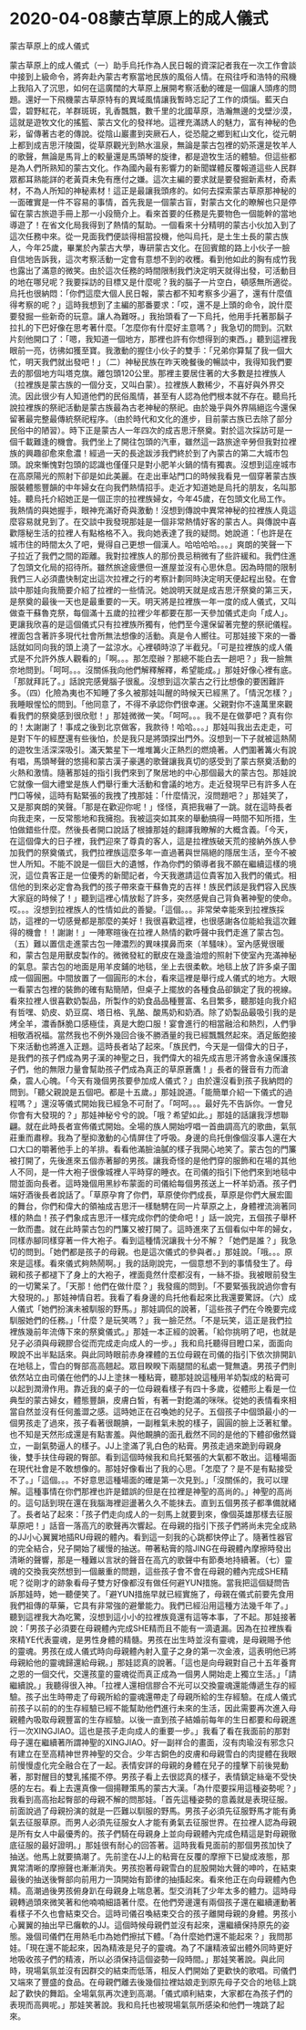 # 2020-04-08蒙古草原上的成人儀式



蒙古草原上的成人儀式



蒙古草原上的成人儀式（一）助手烏托作為人民日報的資深記者我在一次工作會談中接到上級命令，將奔赴內蒙古考察當地民族的風俗人情。在飛往呼和浩特的飛機上我陷入了沉思，如何在這廣闊的大草原上展開考察活動的確是一個讓人頭疼的問題。還好一下飛機蒙古草原特有的異域風情讓我暫時忘記了工作的煩惱。藍天白雲，碧野紅花，羊群斑斑，乳香飄飄，數千里的北國草原，浩瀚無邊的戈壁沙漠，這就是遊牧文化的搖籃、蒙古文化的發祥地。這裡充滿誘人的魅力，富有神秘的色彩，留傳著古老的傳說。從陰山巖畫到突厥石人，從恐龍之鄉到紅山文化，從元朝上都到成吉思汗陵園，從草原觀光到熱水溫泉，無論是蒙古包裡的奶茶還是牧羊人的歌聲，無論是馬背上的較量還是馬頭琴的旋律，都是遊牧生活的體驗。但這些都是為人們所熟知的蒙古文化。作為國內最有影響力的新聞媒體反覆報道這些人民群眾都耳熟能詳的老黃頁未免有應付之嫌。這次主編的要求就是要發掘新素材，奇素材，不為人所知的神秘素材！這正是最讓我頭疼的。如何去探索蒙古草原那神秘的一面確實是一件不容易的事情，首先我是一個蒙古盲，對蒙古文化的瞭解也只是停留在蒙古旅遊手冊上那一小段簡介上。看來首要的任務是先要物色一個能幹的當地導遊了！在省文化局我得到了熱情的幫助。一個看來十分精明的蒙古小伙加入到了這次任務中來。從一見面我們便談得相當投機，他叫烏托，是土生土長的蒙古族人，今年25歲，畢業於內蒙古大學，專研蒙古文化。在回賓館的路上小伙子一臉自信地告訴我，這次考察活動一定會有意想不到的收穫。看到他如此的胸有成竹我也露出了滿意的微笑。由於這次任務的時間限制我們決定明天就得出發，可活動目的地在哪兒呢？我要採訪的目標又是什麼呢？我的腦子一片空白，頓感無所適從。烏托也很納悶：「你們這麼大個人民日報，蒙古都不知考察多少遍了，還有什麼值得考察的呢？」這時我想到了主編的那番要求：「哎，還不是上頭的命令，說什麼要發掘一些新奇的玩意。讓人為難呀。」我抬頭看了一下烏托，他用手托著那鬍子拉扎的下巴好像在思考著什麼。「怎麼你有什麼好主意嗎？」我急切的問到。沉默片刻他開口了：「嗯，我知道一個地方，那裡也許有你想得到的東西。」聽到這裡我眼前一亮，彷彿如獲至寶。我激動的握住小伙子的雙手：「兄弟你算幫了我一個大忙，明天我們就出發吧！」（二）神秘民族在昨天晚餐後的暢談中，我得知我們要去的那個地方叫塔克旗。離包頭120公里。那裡主要居住著的大多數是拉裡族人（拉裡族是蒙古族的一個分支，又叫白蒙）。拉裡族人數稀少，不喜好與外界交流。因此很少有人知道他們的民俗風情，甚至有人認為他們根本就不存在。聽烏托說拉裡族的祭祀活動是蒙古族最為古老神秘的祭祀。由於幾乎與外界隔絕迄今還保留著最完整最傳統祭祀程序。（由於時代和文化的進步，目前蒙古族已去除了部分民俗中的陋習）。時下正是蒙古人一年四次的成吉思汗祭奠。對於這次採訪可是一個千載難逢的機會。我們坐上了開往包頭的汽車，雖然這一路旅途辛勞但我對拉裡族的興趣卻愈來愈濃！經過一天的長途跋涉我們終於到了內蒙古的第二大城市包頭。說來慚愧對包頭的認識也僅僅只是對小肥羊火鍋的情有獨衷。沒想到這座城市在高原陽光的照射下卻是如此美麗。在走出車站門口的時候我看見一個穿著蒙古族服裝體態豐韻的中年婦女在向我們熱情招手。走近才知道她是烏托的朋友，名叫那娃。聽烏托介紹她正是一個正宗的拉裡族婦女，今年45歲，在包頭文化局工作。我熱情的與她握手，眼神充滿好奇與激動！沒想到傳說中異常神秘的拉裡族人竟這麼容易就見到了。在交談中我發現那娃是一個非常熱情好客的蒙古人。與傳說中喜歡隱秘生活的拉裡人有點格格不入。我向她表達了我的疑問。她說道：「也許是在城市住的時間太久了吧，覺得自己更想一個漢人。哈哈哈哈。。。」爽朗的笑聲一下子拉近了我們之間的距離。我對拉裡族人的那份畏忌稍微有了些許緩和。我們住進了包頭文化局的招待所。雖然旅途疲憊但一進屋並沒有心思休息。因為時間的限制我們三人必須盡快制定出這次拉裡之行的考察計劃同時決定明天便起程出發。在會談中那娃向我簡要介紹了拉裡的一些情況。她說明天就是成吉思汗祭奠的第三天，是祭奠的最後一天也是最重要的一天。明天將是拉裡族一年一度的成人儀式，又叫做查干蘇魯克祭，每個滿十五歲的拉裡少年都要在那一天參加儀式走向「成人」。更讓我欣喜的是這個儀式只有拉裡族所獨有，他們至今還保留著完整的祭祀儀程。裡面包含著許多現代社會所無法想像的活動。真是令人嚮往。可那娃接下來的一番話就如同向我的頭上澆了一盆涼水。心裡頓時涼了半截兒。「可是拉裡族的成人儀式是不允許外族人觀看的」「啊。。。那怎麼辦？那總不能白去一趟吧？」我一臉無奈地問到。「呵呵。。。沒關係我向他們解釋解釋，希望能成。」那娃好像心裡有底。「那就拜託了。」話說完感覺腦子很亂。沒想到這次蒙古之行比想像的要困難許多。（四）化險為夷也不知睡了多久被那娃叫醒的時候天已經黑了。「情況怎樣？」我睡眼惺忪的問到。「他同意了，不得不承認你們很幸運。父親對你不遠萬里來觀看我們的祭奠感到很欣慰！」那娃微微一笑。「呵呵。。。我不是在做夢吧？真有你的！太謝謝了！事成之後到北京做客，我款待！哈哈。。。」那娃叫我出去走走，可是對下午的經歷還有些後怕，於是我只是將頭探出門外。沒想到一下子就被這熱鬧的遊牧生活深深吸引。滿天繁星下一堆堆篝火正熱烈的燃燒著。人們圍著篝火有說有唱，馬頭琴聲的悠揚和蒙古漢子豪邁的歌聲讓我真切的感受到了蒙古祭奠活動的火熱和激情。隨著那娃的指引我們來到了聚居地的中心那個最大的蒙古包。那娃說它就像一個大禮堂是族人們舉行重大活動和會議的地方。走近發現早已有許多人在門口等候，這時有點緊張的我拽了拽那娃：「什麼情況，沒問題吧？」那娃笑了，又是那爽朗的笑聲。「那是在歡迎你呢！」怪怪，真把我嚇了一跳。就在這時長者向我走來，一反常態地和我擁抱。我被這突如其來的舉動搞得一時間不知所措，生怕做錯些什麼。然後長者開口說話了根據那娃的翻譯我瞭解的大概含義。「今天，在這個偉大的日子裡，我們迎來了尊貴的客人，這是拉裡族破天荒的接納外族人參加我們的祭奠儀式，我們拉裡族這麼多年一直過著與世隔絕的隱居生活，至今不被世人所知。不能不說是一個巨大的遺憾，作為你們的領導者我不願在繼續這樣的境況，這位貴客正是一位優秀的新聞記者，今天我邀請這位貴客加入我們的儀式。相信他的到來必定會為我們的孩子帶來查干蘇魯克的吉祥！族民們該是我們容入民族大家庭的時候了！」聽到這裡心情放鬆了許多，突然感覺自己背負著神聖的使命。哎。。。沒想到拉裡族人的性情如此的善變。「這個。。。非常榮幸能來到拉裡族採訪，這裡的一切感覺都是那麼的美好！我很喜歡這裡，也很感謝各位能給我這次難得的機會！！謝謝！」一陣寒暄後在拉裡人熱情的歡呼聲中我們走進了蒙古包。（五）難以置信走進蒙古包一陣濃烈的異味撲鼻而來（羊騷味）。室內感覺很暖和，蒙古包是用獸皮製作的。微微發紅的獸皮在幾盞油燈的照射下使室內充滿神秘的氣息。蒙古包的地面是用羊皮鋪的地毯，坐上去很柔軟。地毯上放了許多桌子圍成一個圓圈。中間放置了一個圓形的木台，看來這裡是舉行成人儀式的地方。大眼一看蒙古包裡的裝飾的確有點簡陋，但桌子上擺放的各種食品卻鎖定了我的視線。看來拉裡人很喜歡奶製品，所製作的奶食品品種豐富、名目繁多，聽那娃向我介紹有哲嘿、奶皮、奶豆腐、塔日格、乳酪、酸馬奶和奶酒。除了奶製品最吸引我的是烤全羊，濃香酥脆口感極佳，真是大飽口服！宴會進行的相當融洽和熱烈，人們爭相敬酒祝福。當然我也不例外幾回合後不勝酒量的我已經飄飄然起來。酒足飯飽接下來活動也將進入正題。這時長者站了起來。「族民們，今天是一個偉大的日子，是我們的孩子們成為男子漢的神聖之日，我們偉大的祖先成吉思汗將會永遠保護孩子們，他的無限力量會幫助孩子們成為真正的草原蒼鷹！」長者的聲音有力而滄桑，震人心魄。「今天有幾個男孩要參加成人儀式？」由於還沒看到孩子我納悶的問到。「聽父親說是五個吧。都是十五歲。」那娃說道。「能簡單介紹一下儀式的過程嗎？」還沒等儀式開始我已經急不可耐了。「呵呵。。。最好先不告訴你。一會兒你會有大發現的？」那娃神秘兮兮的說。「哦？希望如此。」那娃的話讓我浮想聯翩。就在此時長者宣佈儀式開始。全場的族人開始哼唱一首曲調高亢的歌曲，氣氛莊重而肅穆。我為了壓抑激動的心情屏住了呼吸。身邊的烏托倒像個沒事人還在大口大口的嚼著他手上的羊排。看看他滿臉油膩的樣子我開心地笑了。蒙古包的門簾被打開了，先後進來五個赤著腳的男孩。讓我奇怪的是他們穿的服飾和在場的其他人不同，是一件大袍子很像城裡人平時穿的睡衣。在司儀的指引下他們來到地毯中間並面向長者。這時幾個用黑紗布蒙面的司儀給每個男孩送上一杯羊奶酒。孩子們端好酒後長者說話了。「草原孕育了你們，草原使你們成長，草原是你們大展宏圖的舞台，你們和偉大的領袖成吉思汗一樣馳騁在同一片草原之上，身體裡流淌著同樣的熱血！孩子們象成吉思汗一樣完成你們的使命吧！」話一說完，五個孩子舉杯一飲而盡。就在此時蒙古包的門簾又被打開了。這時進來了五個看似中年的婦女，同樣赤腳同樣穿著一件大袍子。看到這種情況讓我十分不解？「她們是誰？」我急切的問到。「她們都是孩子的母親。也是這次儀式的參與者。」那娃說。「哦。。。原來是這樣。看來儀式夠熱鬧啊。」我的話剛說完，一個意想不到的事情發生了。母親和孩子都褪下了身上的大袍子，裡面竟然什麼都沒有，一絲不掛。我被眼前發生的一切驚呆了。「天那！他們在做什麼？」我發瘋的問到。「不要緊張我說過你會有大發現的。」那娃神情自若。我看了看身邊的烏托他看起來比我還要驚訝。（六）成人儀式「她們扮演未被馴服的野馬。」那娃調侃的說著，「這些孩子們在今晚要完成馴服她們的任務。」「什麼？是玩笑嗎？」我一臉茫然。「不是玩笑，這正是我們拉裡族幾前年流傳下來的祭奠儀式。」那娃一本正經的說著。「給你挑明了吧，也就是兒子必須與母親膠合從而完成走向成人的一步。」我和烏托聽得目瞪口呆，面面向睽說不出半點話來。與此同時眼前赤身裸體的五位母親在司儀的指引下依次排開趴在地毯上，雪白的臀部高高翹起。眾目睽睽下兩腿間的私處一覽無遺。男孩子們則依然站立由司儀在他們的JJ上塗抹一種粘膏，聽那娃說這種用羊奶製成的粘膏可以起到潤滑作用。靠近我的桌子的一位母親看樣子有四十多歲，從體形上看是一位典型的蒙古婦女，體態豐韻，皮膚白皙，有著一對飽滿的咪咪。從她的表情看來相當自然並沒有任何羞澀之感。這時她正在召喚她的兒子。五個孩子中個頭最小的一個男孩走了過來，孩子看著很靦腆，一副稚氣未脫的樣子，圓圓的臉上泛著紅暈。也不知是天然形成還是有點害羞。與他靦腆的面孔截然不同的是他的下體卻傲然聳立，一副氣勢逼人的樣子。JJ上塗滿了乳白色的粘膏。男孩走過來跪到母親身後，雙手扶住母親的臀部。看到這個時候我和烏托緊張的大氣都不敢出。這種場面在現代社會是不敢想像的。那娃好像看出了我的心思。「怎麼了？是不是有點接受不了。」「這個。。。不好意思這種場面的確是第一次見到。」「沒關係的，我可以理解。這種事情在你們那裡也許是錯誤的但是在拉裡是神聖的高尚的。」神聖的高尚的。這句話到現在還在我腦海裡迴盪著久久不能抹去。直到五個男孩子都準備就緒了。長者站了起來：「孩子們走向成人的一刻馬上就要到來，像個英雄那樣去征服草原吧！」話音一落高亢的歌聲再次響起。在母親的指引下孩子們將尚未完全成熟的JJ小心翼翼地插RU母親的體內。看到這一刻我的心跳都快停止了。隨著性器官的完全結合，兒子開始了緩慢的抽送。帶著粘膏的陰JING在母親體內摩擦時發出清晰的聲響，那是一種難以言狀的聲音在高亢的歌聲中有節奏地持續著。（七）靈魂的交換我突然想到一個嚴重的問題，這些孩子會不會在母親的體內完成SHE精呢？從剛才的跡象看母子雙方好像都沒有做任何避YUN措施。當我把這個疑問告訴那娃時，她一聽便笑了。「避YUN措施早就已經實施了，母親在儀式前要先食用我們祖傳的草藥，它具有非常強的避暈能力。我們已經沿用這種方法幾千年了。」聽到這裡我大為吃驚，沒想到這小小的拉裡族竟還有這等本事，了不起。那娃接著說：「男孩子必須要在母親體內完成SHE精而且不能有一滴遺漏。因為在拉裡族看來精YE代表靈魂，是男性身體的精髓。男孩在出生時並沒有靈魂，是母親賜予他的靈魂。男孩在成人儀式時向母親體內射入童子之身的第一次金液，這表明他已將母親給他的靈魂歸還給母親。」那娃認真的說著。「這也是向母親對自己十五年養育之恩的一個交代，交還孩童的靈魂從而真正成為一個男人開始走上獨立生活。」「請繼續說。」我聽得很入神。「拉裡人還相信膠合不光可以交換靈魂還能傳遞生存的經驗。孩子出生時帶走了母親所給的靈魂還帶走了母親所給的生存經驗。在成人儀式前孩子以前的的生存經驗已經不能幫助他們進行未來的生活，因此需要再次進入母親體內吸取母親豐富的生存經驗。以後一直到孩子結婚前每年的生日都要和母親進行一次XINGJIAO。這也是孩子走向成人的重要一步。」我看了看在我面前的那對母子還在繼續著所謂神聖的XINGJIAO。好一副祥合的畫面，沒有肉瑜沒有邪念只有建立在至高精神世界神聖的交合。少年古銅色的皮膚和母親雪白的肉提體在我眼前慢慢虛化完全融合在了一起。表情安詳的母親的身體在兒子的撞擊下前後晃動著，那對醒目的雙乳搖擺不停。男孩子看上去很認真的樣子，表情鎮定絲毫不受快感的左右。看上去還真像一個揚鞭策馬的蒙古大漢。「為什麼要採用這種姿勢呢？」我看到高高抬起臀部的母親不解的問那娃。「首先這種姿勢的意義就是表現征服。前面說過了母親扮演的就是一匹難以馴服的野馬。男孩子必須先征服野馬才能有勇氣去征服草原。而男人必須先征服女人才能有勇氣去征服世界。在拉裡人認為母親是所有女人中最優秀的。孩子們騎在母親身上並向母親體內完成色精這是對母親徹底征服的最好證明。」那娃很有耐心的回答著。這時我看見面前的那個男孩加快了抽送。他馬上就要搞潮了。先前塗在JJ上的粘膏在反覆的摩擦下已變成液態，那異常清晰的摩擦聲也漸漸消失。男孩抱著母親雪白的屁股開始大聲的呻吟，在結束最後的抽送後臀部向前用力一頂開始有節律的抽搐起來。看來他正在向母親體內色精。高潮過後男孩俯身趴在母親身上喘息著。型交消耗了少年太多的體力。這時母親轉過頭來微笑著和他喃喃細語著什麼。在他們旁邊還有兩個孩子還在繼續運動著看樣子不久也會結束交合。這時司儀召喚結束交合的孩子離開母親的身體。男孩小心翼翼的抽出早已癱軟的JJ。這個時候母親們並沒有起來，還繼續保持原先的姿態。幾個司儀們在用熱毛巾為她們擦拭下體。「為什麼她們還不能起來？」我問那娃。「現在還不能起來，因為精液是兒子的靈魂。為了不讓精液留出體外同時更好地吸收孩子們的精液，所以必須保持這個姿勢一段時間。」那娃笑著說。與此同時，現場氣氛並沒有因群交的結束而低落，相反人們開始了更歡快的歌唱。司儀們又端來了豐盛的食品。在母親們離去後幾個拉裡姑娘走到原先母子交合的地毯上跳起了歡快的舞蹈。全場氣氛再次達到高潮。「儀式順利結束，大家都在為孩子們的表現而高興呢。」那娃笑著說。我和烏托也被現場氣氛所感染和他們一塊跳了起來。


